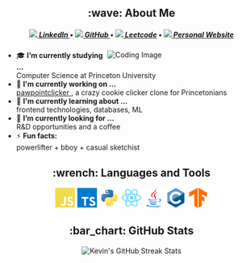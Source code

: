 <h2 align="center">:wave: About Me</h2>

<h5 align="center">
<a href="https://www.linkedin.com/in/kevin-liu-2495b6205/" title="LinkedIn Profile">
  <img width="22" src="https://raw.githubusercontent.com/rahuldkjain/github-profile-readme-generator/master/src/images/icons/Social/linked-in-alt.svg">
  LinkedIn
</a> •
<a href="https://github.com/Kevin-Liu-01" title="GitHub Profile">
  <img width="22" src="https://raw.githubusercontent.com/rahuldkjain/github-profile-readme-generator/master/src/images/icons/Social/github.svg">
  GitHub
</a> •
  <a href="https://leetcode.com/u/kliu01/" title="Stack Overflow Profile"><img width="22" src="https://raw.githubusercontent.com/rahuldkjain/github-profile-readme-generator/master/src/images/icons/Social/leet-code.svg"> Leetcode</a> •
   <a href="https://www.kevinliu.biz/" title="Personal Website"><img width="22" src="https://www.kevinliu.biz/_next/image?url=%2Fimages%2Ftriangle.png&w=828&q=75"> Personal Website</a>

</h5>

<img src="https://gist.githubusercontent.com/patevs/b007a0e98fb216438d4cbf559fac4166/raw/88f20c9d749d756be63f22b09f3c4ac570bc5101/programming.gif" alt="Coding Image" align="right" width="300" height="auto" />

- 🎓 <b>I’m currently studying ... </b></br>
      Computer Science at Princeton University
- 🧪 <b>I'm currently working on ... </b></br> 
  <a href="https://pawpointclicker.vercel.app/" title="PawPointClicker">
  pawpointclicker
</a>, a crazy cookie clicker clone for Princetonians
- 🧠 <b>I'm currently learning about ... </b></br>
  frontend technologies, databases, ML
- 🔎 <b>I’m currently looking for ... </b></br>
  R&D opportunities and a coffee
- ⚡ <b>Fun facts:</b> </br>
  powerlifter + bboy + casual sketchist

<h2 align="center">:wrench: Languages and Tools</h2>
<p align="center"> 
  <code><img src="https://raw.githubusercontent.com/devicons/devicon/master/icons/javascript/javascript-plain.svg" alt="javascript" width="40" height="40"/></code>
  <code><img src="https://raw.githubusercontent.com/devicons/devicon/master/icons/typescript/typescript-original.svg" alt="typescript" width="40" height="40"/></code>
    <code><img src="https://raw.githubusercontent.com/devicons/devicon/master/icons/python/python-original.svg" alt="python" width="40" height="40"/></code>
  <code><img src="https://raw.githubusercontent.com/devicons/devicon/master/icons/react/react-original.svg" alt="react" width="40" height="40"/></code>
  <code><img src="https://raw.githubusercontent.com/devicons/devicon/master/icons/java/java-original.svg" alt="java" width="40" height="40"/></code>
  <code><img src="https://raw.githubusercontent.com/devicons/devicon/master/icons/c/c-original.svg" alt="c" width="40" height="40"/></code>
  <code><img src="https://raw.githubusercontent.com/devicons/devicon/master/icons/tensorflow/tensorflow-original.svg" alt="tensorflow" width="40" height="40"/></code>
</p>

<h2 align="center">:bar_chart: GitHub Stats</h2>
<p align="center">
  <img align="center" src="http://github-readme-streak-stats.herokuapp.com?user=Kevin-Liu-01&theme=dark&background=141321" alt="Kevin's GitHub Streak Stats" />
</p>
